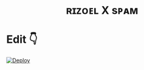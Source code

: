 
<h1 align="center">
  <b>ʀɪᴢᴏᴇʟ X sᴘᴀᴍ</b>
</h1>

# Edit 👇

[![Deploy](https://www.herokucdn.com/deploy/button.svg)](https://heroku.com/deploy?template=https://github.com/bbad30096/SpamBot-deploy)

